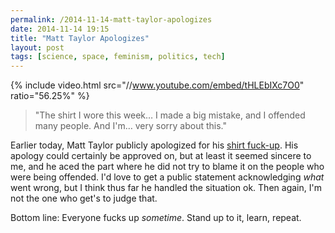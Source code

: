 ```yaml
---
permalink: /2014-11-14-matt-taylor-apologizes
date: 2014-11-14 19:15
title: "Matt Taylor Apologizes"
layout: post
tags: [science, space, feminism, politics, tech]
---
```

{% include video.html src="//www.youtube.com/embed/tHLEbIXc7O0" ratio="56.25%" %}

>"The shirt I wore this week… I made a big mistake, and I offended many people. And I'm… very sorry about this."

Earlier today, Matt Taylor publicly apologized for his [shirt fuck-up][]. His apology could certainly be approved on, but at least it seemed sincere to me, and he aced the part where he did not try to blame it on the people who were being offended. I'd love to get a public statement acknowledging *what* went wrong, but I think thus far he handled the situation ok. Then again, I'm not the one who get's to judge that.

Bottom line: Everyone fucks up *sometime*. Stand up to it, learn, repeat.


[shirt fuck-up]: http://acid.pink/2014-11-12-on-matt-taylors-shirt/
